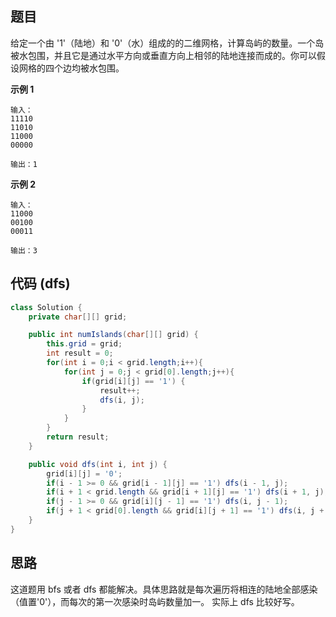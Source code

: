 ## 题目
给定一个由 '1'（陆地）和 '0'（水）组成的的二维网格，计算岛屿的数量。一个岛被水包围，并且它是通过水平方向或垂直方向上相邻的陆地连接而成的。你可以假设网格的四个边均被水包围。

**示例 1**
```
输入：
11110
11010
11000
00000

输出：1
```

**示例 2**
```
输入：
11000
00100
00011

输出：3
```

## 代码 (dfs)
```Java
class Solution {
    private char[][] grid;

    public int numIslands(char[][] grid) {
        this.grid = grid;
        int result = 0;
        for(int i = 0;i < grid.length;i++){
            for(int j = 0;j < grid[0].length;j++){
                if(grid[i][j] == '1') {
                    result++;
                    dfs(i, j);
                }
            }
        }
        return result;
    }

    public void dfs(int i, int j) {
        grid[i][j] = '0';
        if(i - 1 >= 0 && grid[i - 1][j] == '1') dfs(i - 1, j);
        if(i + 1 < grid.length && grid[i + 1][j] == '1') dfs(i + 1, j);
        if(j - 1 >= 0 && grid[i][j - 1] == '1') dfs(i, j - 1);
        if(j + 1 < grid[0].length && grid[i][j + 1] == '1') dfs(i, j + 1);
    }
}
```

## 思路

这道题用 bfs 或者 dfs 都能解决。具体思路就是每次遍历将相连的陆地全部感染（值置'0'），而每次的第一次感染时岛屿数量加一。 实际上 dfs 比较好写。
